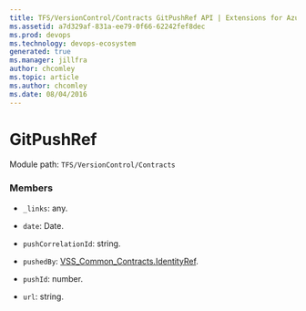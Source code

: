 ```yaml
---
title: TFS/VersionControl/Contracts GitPushRef API | Extensions for Azure DevOps Services
ms.assetid: a7d329af-831a-ee79-0f66-62242fef8dec
ms.prod: devops
ms.technology: devops-ecosystem
generated: true
ms.manager: jillfra
author: chcomley
ms.topic: article
ms.author: chcomley
ms.date: 08/04/2016
---
```


# GitPushRef

Module path: `TFS/VersionControl/Contracts`


### Members

* `_links`: any. 

* `date`: Date. 

* `pushCorrelationId`: string. 

* `pushedBy`: [VSS_Common_Contracts.IdentityRef](../../../VSS/WebApi/Contracts/IdentityRef.md). 

* `pushId`: number. 

* `url`: string. 

